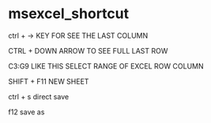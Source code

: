 # msexcel_shortcut
ctrl + -> KEY FOR SEE THE LAST COLUMN 

CTRL + DOWN ARROW TO SEE FULL LAST ROW

C3:G9 LIKE THIS SELECT RANGE OF EXCEL ROW COLUMN

SHIFT + F11 NEW SHEET

ctrl + s direct save 

f12 save as


